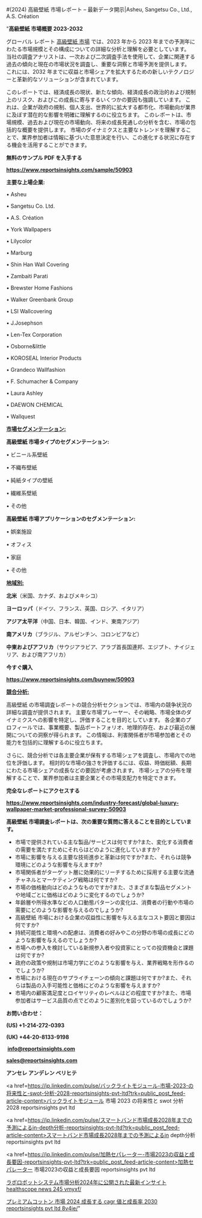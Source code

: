 #(2024) 高級壁紙 市場レポート – 最新データ開示|Asheu, Sangetsu Co.,  Ltd., A.S. Création

"<strong>高級壁紙 市場概要 2023-2032</strong>

グローバル レポート <a href=https://www.reportsinsights.com/sample/50903>高級壁紙 市場</a> では、2023 年から 2023 年までの予測年にわたる市場規模とその構成についての詳細な分析と理解を必要としています。 当社の調査アナリストは、一次および二次調査手法を使用して、企業に関連する過去の傾向と現在の市場状況を調査し、重要な洞察と市場予測を提供します。 これには、2032 年までに収益と市場シェアを拡大​​するための新しいテクノロジーと革新的なソリューションが含まれています。

このレポートでは、経済成長の現状、新たな傾向、経済成長の政治的および規制上のリスク、およびこの成長に寄与するいくつかの要因も強調しています。 これは、企業が政府の規制、個人支出、世界的に拡大する都市化、市場動向が業界に及ぼす潜在的な影響を明確に理解するのに役立ちます。 このレポートは、市場規模、過去および現在の市場動向、将来の成長見通しの分析を含む、市場の包括的な概要を提供します。 市場のダイナミクスと主要なトレンドを理解することで、業界参加者は情報に基づいた意思決定を行い、この進化する状況に存在する機会を活用することができます。

<strong><b>無料のサンプル PDF を入手する</b></strong>

<a href=https://www.reportsinsights.com/sample/50903><strong><u>https://www.reportsinsights.com/sample/50903</u></strong></a>

<strong>主要な上場企業:</strong>

• Asheu

• Sangetsu Co.  Ltd.

• A.S. Création

• York Wallpapers

• Lilycolor

• Marburg

• Shin Han Wall Covering

• Zambaiti Parati

• Brewster Home Fashions

• Walker Greenbank Group

• LSI Wallcovering

• J.Josephson

• Len-Tex Corporation

• Osborne&little

• KOROSEAL Interior Products

• Grandeco Wallfashion

• F. Schumacher & Company

• Laura Ashley

• DAEWON CHEMICAL

• Wallquest

<strong><u>市場セグメンテーション</u></strong><strong><u>:</u></strong>

<strong>高級壁紙 市場タイプのセグメンテーション:</strong>

• ビニール系壁紙

• 不織布壁紙

• 純紙タイプの壁紙

• 繊維系壁紙

• その他

<strong>高級壁紙 市場アプリケーションのセグメンテーション:</strong>

• 娯楽施設

• オフィス

• 家庭

• その他

<strong><u>地域別</u></strong><strong><u>:</u></strong>

<strong>北米</strong>（米国、カナダ、およびメキシコ）

<strong>ヨーロッパ</strong>（ドイツ、フランス、英国、ロシア、イタリア）

<strong>アジア太平洋</strong>（中国、日本、韓国、インド、東南アジア）

<strong>南アメリカ</strong>（ブラジル、アルゼンチン、コロンビアなど）

<strong>中東およびアフリカ</strong>（サウジアラビア、アラブ首長国連邦、エジプト、ナイジェリア、および南アフリカ）

<strong>今すぐ購入</strong>

<a href=https://www.reportsinsights.com/buynow/50903><strong><u>https://www.reportsinsights.com/buynow/50903</u></strong></a>

<strong><u>競合分析:</u></strong>

高級壁紙 の市場調査レポートの競合分析セクションでは、市場内の競争状況の詳細な調査が提供されます。 主要な市場プレーヤー、その戦略、市場全体のダイナミクスへの影響を特定し、評価することを目的としています。 各企業のプロフィールでは、事業概要、製品ポートフォリオ、地理的存在、および最近の展開についての洞察が得られます。 この情報は、利害関係者が市場参加者とその能力を包括的に理解するのに役立ちます。

さらに、競合分析では各主要企業が保有する市場シェアを調査し、市場内での地位を評価します。 相対的な市場の強さを評価するには、収益、時価総額、長期にわたる市場シェアの成長などの要因が考慮されます。 市場シェアの分布を理解することで、業界参加者は主要企業とその市場支配力を特定できます。

<strong>完全なレポートにアクセスする</strong>

<a href=https://www.reportsinsights.com/industry-forecast/global-luxury-wallpaper-market-professional-survey-50903><strong><u><b>https://www.reportsinsights.com/industry-forecast/global-luxury-wallpaper-market-professional-survey-50903</b></u></strong></a>

<strong><b>高級壁紙 市場調査レポートは、次の重要な質問に答えることを目的としています。</b></strong>
<ul>
  <li>市場で提供されている主な製品/サービスは何ですか?また、変化する消費者の需要を満たすためにそれらはどのように進化していますか?</li>
  <li>市場に影響を与える主要な技術進歩と革新は何ですか?また、それらは競争環境にどのような影響を与えますか?</li>
  <li>市場関係者がターゲット層に効果的にリーチするために採用する主要な流通チャネルとマーケティング戦略は何ですか?</li>
  <li>市場の価格動向はどのようなものですか?また、さまざまな製品セグメントや地域ごとに価格はどのように変化するのでしょうか?</li>
  <li>年齢層や所得水準などの人口動態パターンの変化は、消費者の行動や市場の需要にどのような影響を与えるのでしょうか?</li>
  <li>高級壁紙 市場における企業の収益性に影響を与える主なコスト要因と要因は何ですか?</li>
  <li>持続可能性と環境への配慮は、消費者の好みやこの分野の市場の成長にどのような影響を与えるのでしょうか?</li>
  <li>市場への参入を検討している新規参入者や投資家にとっての投資機会と課題は何ですか?</li>
  <li>政府の政策や規制は市場力学にどのような影響を与え、業界戦略を形作るのでしょうか?</li>
  <li>市場における現在のサプライチェーンの傾向と課題は何ですか?また、それらは製品の入手可能性と価格にどのような影響を与えますか?</li>
  <li>市場内の顧客満足度とロイヤリティのレベルはどの程度ですか?また、市場参加者はサービス品質の点でどのように差別化を図っているのでしょうか?</li>
</ul>
<strong>お問い合わせ：</strong>

<strong>(US) +1-214-272-0393</strong>

<strong>(UK) +44-20-8133-9198</strong>

<strong> </strong><a href=info@reportsinsights.com><strong><u>info@reportsinsights.com</u></strong></a>

<a href=sales@reportsinsights.com><strong><u>sales@reportsinsights.com</u></strong></a>

<strong>アンセレ アンデレン ベリヒテ</strong>

<a href=https://jp.linkedin.com/pulse/バックライトモジュール-市場-2023-の将来性と-swot-分析-2028-reportsinsights-pvt-ltd?trk=public_post_feed-article-content>バックライトモジュール 市場 2023 の将来性と swot 分析 2028 reportsinsights pvt ltd</a>

<a href=https://jp.linkedin.com/pulse/スマートバンド市場成長2028年までの予測によるin-depth分析-reportsinsights-pvt-ltd?trk=public_post_feed-article-content>スマートバンド市場成長2028年までの予測によるin depth分析 reportsinsights pvt ltd</a>

<a href=https://jp.linkedin.com/pulse/加熱セパレーター-市場2023の収益と成長要因-reportsinsights-pvt-ltd?trk=public_post_feed-article-content>加熱セパレーター 市場2023の収益と成長要因 reportsinsights pvt ltd</a>

<a href=https://www.linkedin.com/pulse/ラボロボットシステム市場分析2024年に公開された最新インサイト-healthscope-news-245-vmyxf/>ラボロボットシステム市場分析2024年に公開された最新インサイト healthscope news 245 vmyxf/</a>

<a href=https://www.linkedin.com/pulse/プレミアムコットン-市場-2024-成長する-cagr-値と成長率-2030-reportsinsights-pvt-ltd-8v4ie/>プレミアムコットン 市場 2024 成長する cagr 値と成長率 2030 reportsinsights pvt ltd 8v4ie/</a>"
